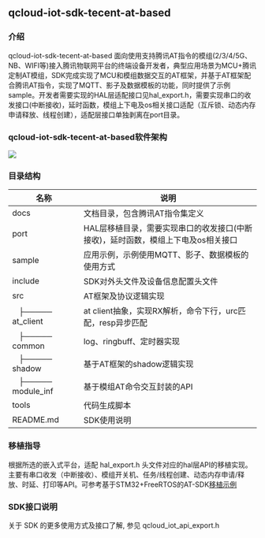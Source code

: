 ##  qcloud-iot-sdk-tecent-at-based 

### 介绍

qcloud-iot-sdk-tecent-at-based 面向使用支持腾讯AT指令的模组(2/3/4/5G、NB、WIFI等)接入腾讯物联网平台的终端设备开发者，典型应用场景为MCU+腾讯定制AT模组，SDK完成实现了MCU和模组数据交互的AT框架，并基于AT框架配合腾讯AT指令，实现了MQTT、影子及数据模板的功能，同时提供了示例sample。开发者需要实现的HAL层适配接口见hal_export.h，需要实现串口的收发接口(中断接收)，延时函数，模组上下电及os相关接口适配（互斥锁、动态内存申请释放、线程创建），适配层接口单独剥离在port目录。

### qcloud-iot-sdk-tecent-at-based软件架构
![](https://i.loli.net/2019/04/15/5cb46f7d27478.jpg)

### 目录结构

| 名称            | 说明 |
| ----            | ---- |
| docs            | 文档目录，包含腾讯AT指令集定义 |
| port            | HAL层移植目录，需要实现串口的收发接口(中断接收)，延时函数，模组上下电及os相关接口|
| sample          | 应用示例，示例使用MQTT、影子、数据模板的使用方式|
| include         | SDK对外头文件及设备信息配置头文件 |
| src             | AT框架及协议逻辑实现 |
|   ├───── at_client  | at client抽象，实现RX解析，命令下行，urc匹配，resp异步匹配|
|   	├───── common  |log、ringbuff、定时器实现|
|   	├───── shadow  |基于AT框架的shadow逻辑实现|
|   	├───── module_inf  |基于模组AT命令交互封装的API|
| tools         | 代码生成脚本 |
| README.md       | SDK使用说明 |

### 移植指导
根据所选的嵌入式平台，适配 hal_export.h 头文件对应的hal层API的移植实现。主要有串口收发（中断接收）、模组开关机、任务/线程创建、动态内存申请/释放、时延、打印等API。可参考基于STM32+FreeRTOS的AT-SDK[移植示例](http://git.code.oa.com/iotcloud_teamIII/Iot-hub-at-sdk-based-stm32-freertos.git)

### SDK接口说明
 关于 SDK 的更多使用方式及接口了解, 参见 qcloud_iot_api_export.h
